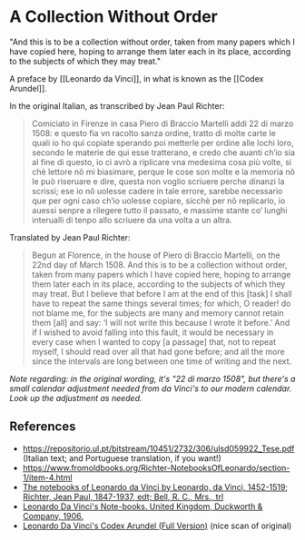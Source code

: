 # A Collection Without Order

"And this is to be a collection without order, taken from many papers which I have copied here, hoping to arrange them later each in its place, according to the subjects of which they may treat."

A preface by [[Leonardo da Vinci]], in what is known as the [[Codex Arundel]].

In the original Italian, as transcribed by Jean Paul Richter:

> Comiciato in Firenze in casa Piero di Braccio Martelli addi 22 di marzo 1508: e questo fia vn racolto sanza ordine, tratto di molte carte le quali io ho qui copiate sperando poi metterle per ordine alle lochi loro, secondo le materie de qui esse tratterano, e credo che auanti ch‘io sia al fine di questo, io ci avrò a riplicare vna medesima cosa più volte, si chè lettore nõ mi biasimare, perque le cose son molte e la memoria nõ le può riseruare e dire, questa non voglio scriuere perche dinanzi la scrissi; ese io nô uolesse cadere in tale errore, sarebbe necessario que per ogni caso ch‘io uolesse copiare, sicchè per nõ replicarlo, io auessi senpre a rilegere tutto il passato, e massime stante co‘ lunghi interualli di tenpo allo scriuere da una volta a un altra.

Translated by Jean Paul Richter:

> Begun at Florence, in the house of Piero di Braccio Martelli, on the 22nd day of March 1508. And this is to be a collection without order, taken from many papers which I have copied here, hoping to arrange them later each in its place, according to the subjects of which they may treat. But I believe that before I am at the end of this [task] I shall have to repeat the same things several times; for which, O reader! do not blame me, for the subjects are many and memory cannot retain them [all] and say: ‘I will not write this because I wrote it before.’ And if I wished to avoid falling into this fault, it would be necessary in every case when I wanted to copy [a passage] that, not to repeat myself, I should read over all that had gone before; and all the more since the intervals are long between one time of writing and the next.

_Note regarding: in the original wording, it's "22 di marzo 1508", but there's a small calendar adjustment needed from da Vinci's to our modern calendar.  Look up the adjustment as needed._

## References

- https://repositorio.ul.pt/bitstream/10451/2732/306/ulsd059922_Tese.pdf (Italian text; and Portuguese translation, if you want!)
- https://www.fromoldbooks.org/Richter-NotebooksOfLeonardo/section-1/item-4.html
- [The notebooks of Leonardo da Vinci by Leonardo, da Vinci, 1452-1519; Richter, Jean Paul, 1847-1937, edt; Bell, R. C., Mrs., trl](https://archive.org/details/notebooksofleona01leon/page/12/mode/1up)
- [Leonardo Da Vinci's Note-books. United Kingdom, Duckworth & Company, 1906.](https://www.google.com/books/edition/Leonardo_Da_Vinci_s_Note_books/uaUaAAAAYAAJ)
- [Leonardo Da Vinci's Codex Arundel (Full Version)](http://www.bl.uk/turning-the-pages/?id=758caef0-a664-11db-8b3a-0050c2490048&type=book) (nice scan of original)